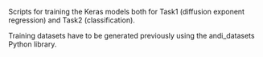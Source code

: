 Scripts for training the Keras models both for Task1 (diffusion exponent regression) and Task2 (classification).

Training datasets have to be generated previously using the andi_datasets Python library.
